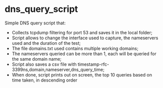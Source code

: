 # dns_query_script

Simple DNS query script that:
- Collects tcpdump filtering for port 53 and saves it in the local folder;
- Script allows to change the interface used to capture, the nameservers used and the duration of the test;
- The file domains.txt used contains multiple working domains;
- The nameservers queried can be more than 1, each will be queried for the same domain name;
- Script also saves a csv file with timestamp-rfc-3399ns,domain,nameserver,dns_query_time;
- When done, script prints out on screen, the top 10 queries based on time taken, in descending order
